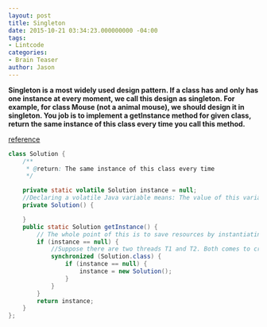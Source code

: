 ```yaml
---
layout: post
title: Singleton
date: 2015-10-21 03:34:23.000000000 -04:00
tags:
- Lintcode
categories:
- Brain Teaser
author: Jason
---
```

**Singleton is a most widely used design pattern. If a class has and only has one instance at every moment, we call this design as singleton. For example, for class Mouse (not a animal mouse), we should design it in singleton. You job is to implement a getInstance method for given class, return the same instance of this class every time you call this method.**

[reference](http://www.programmerinterview.com/index.php/design-pattern-questions/design-pattern-interview-question-part-2/)

``` java
class Solution {
    /**
     * @return: The same instance of this class every time
     */

    private static volatile Solution instance = null;
    //Declaring a volatile Java variable means: The value of this variable will never be cached thread-locally: all reads and writes will go straight to "main memory"; Access to the variable acts as though it is enclosed in a synchronized block, synchronized on itself.
    private Solution() {

    }
    public static Solution getInstance() {
        // The whole point of this is to save resources by instantiating the Singleton only when it’s actually needed. This technique is commonly known as lazy loading, or deferred initialization.
        if (instance == null) {
            //Suppose there are two threads T1 and T2. Both comes to create instance and execute “instance==null”, now both threads have identified instance variable to null thus assume they must create an instance. They sequentially goes to synchronized block and create the instances. At the end, we have two instances in our application. This error can be solved using double-checked locking. This principle tells us to recheck the instance variable again in synchronized block in given below way:
            synchronized (Solution.class) {
                if (instance == null) {
                    instance = new Solution();
                }
            }
        }
        return instance;
    }
};
```
